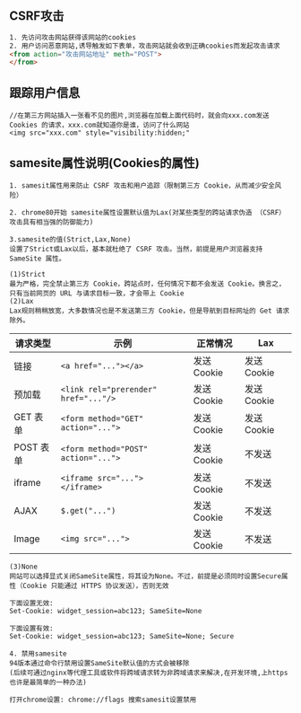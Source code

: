 
## CSRF攻击
```html
1. 先访问攻击网站获得该网站的cookies
2. 用户访问恶意网站,诱导触发如下表单，攻击网站就会收到正确cookies而发起攻击请求
<from action="攻击网站地址" meth="POST">
</from>
```
## 跟踪用户信息
```
//在第三方网站插入一张看不见的图片,浏览器在加载上面代码时，就会向xxx.com发送Cookies 的请求，xxx.com就知道你是谁，访问了什么网站
<img src="xxx.com" style="visibility:hidden;"
```

## samesite属性说明(Cookies的属性)
```
1. samesit属性用来防止 CSRF 攻击和用户追踪（限制第三方 Cookie，从而减少安全风险）

2. chrome80开始 samesite属性设置默认值为Lax(对某些类型的跨站请求伪造 （CSRF） 攻击具有相当强的防御能力)

3.samesite的值(Strict,Lax,None)
设置了Strict或Lax以后，基本就杜绝了 CSRF 攻击。当然，前提是用户浏览器支持 SameSite 属性。

(1)Strict
最为严格，完全禁止第三方 Cookie，跨站点时，任何情况下都不会发送 Cookie。换言之，只有当前网页的 URL 与请求目标一致，才会带上 Cookie
(2)Lax
Lax规则稍稍放宽，大多数情况也是不发送第三方 Cookie，但是导航到目标网址的 Get 请求除外。
```

|	请求类型	|	示例	|	正常情况	| Lax |
|--	|--	|--	|-- |
|	链接	|	`<a href="..."></a>`	|	发送 Cookie	|   发送 Cookie    |
|	预加载	|	`<link rel="prerender" href="..."/>`	|	发送 Cookie	|   发送 Cookie    |
|	GET 表单	|	`<form method="GET" action="...">`	|	发送 Cookie	|   发送 Cookie    |
|POST 表单|`<form method="POST" action="...">`|发送 Cookie|不发送|
|iframe|	`<iframe src="..."></iframe>`|	发送 Cookie	|不发送|
|AJAX|	`$.get("...")`	|发送 Cookie	|不发送|
|Image	|`<img src="...">`|	发送 Cookie	|不发送|

```
(3)None
网站可以选择显式关闭SameSite属性，将其设为None。不过，前提是必须同时设置Secure属性（Cookie 只能通过 HTTPS 协议发送），否则无效

下面设置无效:
Set-Cookie: widget_session=abc123; SameSite=None

下面设置有效:
Set-Cookie: widget_session=abc123; SameSite=None; Secure
```

```	
4. 禁用samesite
94版本通过命令行禁用设置SameSite默认值的方式会被移除
(后续可通过nginx等代理工具或软件将跨域请求转为非跨域请求来解决,在开发环境,上https也许是最简单的一种办法)

打开chrome设置: chrome://flags 搜索samesit设置禁用
```